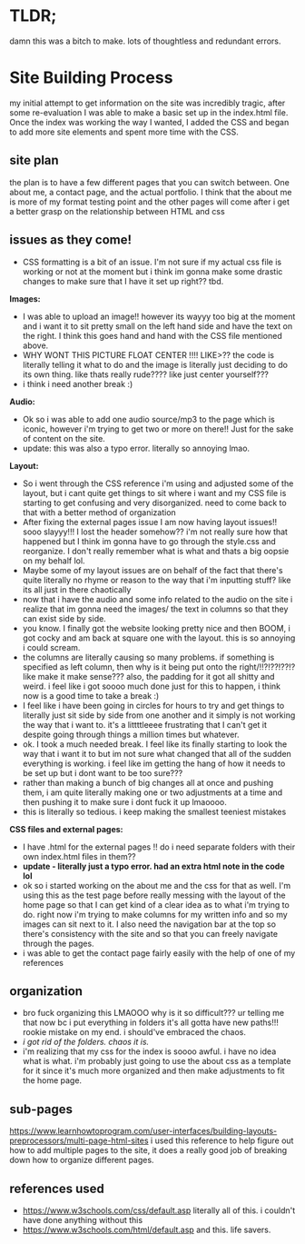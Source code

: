 # TLDR;
damn this was a bitch to make. lots of thoughtless and redundant errors.

# Site Building Process
my initial attempt to get information on the site was incredibly tragic,
after some re-evaluation I was able to make a basic set up in the index.html file.
Once the index was working the way I wanted, I added the CSS and began to add more site elements
and spent more time with the CSS.

## site plan
the plan is to have a few different pages that you can switch between. One about me, a contact page, and the actual portfolio. I think that the about me is more of my format testing point and the other pages will come after i get a better grasp on the relationship between HTML and css

## issues as they come!
- CSS formatting is a bit of an issue. I'm not sure if my actual css file is working or not at the moment but i think im gonna make some drastic changes to make sure that I have it set up right?? tbd.

**Images:**
- I was able to upload an image!! however its wayyy too big at the moment and i want it to sit pretty small on the left hand side and have the text on the right. I think this goes hand and hand with the CSS file mentioned above.
- WHY WONT THIS PICTURE FLOAT CENTER !!!! LIKE>?? the code is literally telling it what to do and the image is literally just deciding to do its own thing. like thats really rude???? like just center yourself???
- i think i need another break :)

**Audio:**
- Ok so i was able to add one audio source/mp3 to the page which is iconic, however i'm trying to get two or more on
there!! Just for the sake of content on the site.
- update: this was also a typo error. literally so annoying lmao.

**Layout:**
- So i went through the CSS reference i'm using and adjusted some of the layout, but i cant quite get things to sit where i want and my CSS file is starting to get confusing and very disorganized. need to come back to that with a better method of organization
- After fixing the external pages issue I am now having layout issues!! sooo slayyy!!! I lost the header somehow??
i'm not really sure how that happened but I think im gonna have to go through the style.css and reorganize. I
don't really remember what is what and thats a big oopsie on my behalf lol.
- Maybe some of my layout issues are on behalf of the fact that there's quite literally no rhyme or reason to the way that i'm inputting stuff? like its all just in there chaotically
- now that i have the audio and some info related to the audio on the site i realize that im gonna need the images/
the text in columns so that they can exist side by side.
- you know. I finally got the website looking pretty nice and then BOOM, i got cocky and am back at square one with the layout. this is so annoying i could scream.
- the columns are literally causing so many problems. if something is specified as left column, then why is it being put onto the right/!!?!??!??!? like make it make sense??? also, the padding for it got all shitty and weird. i feel like i got soooo much done just for this to happen, i think now is a good time to take a break :)
- I feel like i have been going in circles for hours to try and get things to literally just sit side by side from one another and it simply is not working the way that i want to. it's a littttleeee frustrating that I can't get it despite going through things a million times but whatever.
- ok. I took a much needed break. I feel like its finally starting to look the way that i want it to but im not sure what changed that all of the sudden everything is working. i feel like im getting the hang of how it needs to be set up but i dont want to be too sure???
- rather than making a bunch of big changes all at once and pushing them, i am quite literally making one or two adjustments at a time and then pushing it to make sure i dont fuck it up lmaoooo.
- this is literally so tedious. i keep making the smallest teeniest mistakes

**CSS files and external pages:**
- I have .html for the external pages !! do i need separate folders with their own index.html files in them??
- **update - literally just a typo error. had an extra html note in the code lol**
- ok so i started working on the about me and the css for that as well. I'm using this as the test page before really messing with the layout of the home page so that I can get kind of a clear idea as to what i'm trying to do. right now i'm trying to make columns for my written info and so my images can sit next to it. I also need the navigation bar at the top so there's consistency with the site and so that you can freely navigate through the pages.
- i was able to get the contact page fairly easily with the help of one of my references

## organization
- bro fuck organizing this LMAOOO why is it so difficult??? ur telling me that now bc i put everything in folders it's all gotta have new paths!!! rookie mistake on my end. i should've embraced the chaos.
- *i got rid of the folders. chaos it is.*
- i'm realizing that my css for the index is soooo awful. i have no idea what is what. i'm probably just going to use the about css as a template for it since it's much more organized and then make adjustments to fit the home page.


## sub-pages
https://www.learnhowtoprogram.com/user-interfaces/building-layouts-preprocessors/multi-page-html-sites
i used this reference to help figure out how to add multiple pages to the site, it does a really good job of breaking down how to organize different pages.

## references used
- https://www.w3schools.com/css/default.asp literally all of this. i couldn't have done anything without this
- https://www.w3schools.com/html/default.asp and this. life savers.
